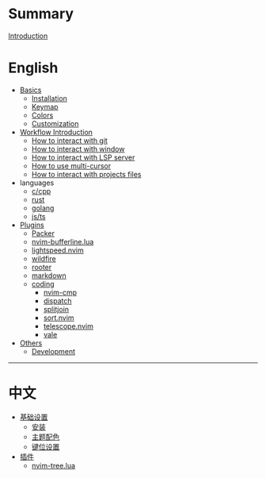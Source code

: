 # Summary

[Introduction](README.md)

# English

- [Basics]()
    - [Installation](./en_us/installation.md)
    - [Keymap](./en_us/keymap.md)
    - [Colors](./en_us/colors.md)
    - [Customization](./en_us/customize.md)
- [Workflow Introduction]()
    - [How to interact with git](./en_us/workflows/git.md)
    - [How to interact with window](./en_us/workflows/windows.md)
    - [How to interact with LSP server](./en_us/workflows/lspconfig.md)
    - [How to use multi-cursor](./en_us/workflows/multi-cursor.md)
    - [How to interact with projects files](./en_us/workflows/file-manipulation.md)
- languages
    - [c/cpp](./en_us/plugins/cpp.md)
    - [rust](./en_us/plugins/rust.md)
    - [golang](./en_us/plugins/golang.md)
    - [js/ts](./en_us/plugins/js.md)
- [Plugins](./en_us/plugins.md)
    - [Packer](./en_us/plugins/packer.md)
    - [nvim-bufferline.lua](./en_us/plugins/nvim-bufferline.md)
    - [lightspeed.nvim](./en_us/plugins/lightspeed.md)
    - [wildfire](./en_us/plugins/wildfire.md)
    - [rooter](./en_us/plugins/rooter.md)
    - [markdown](./en_us/plugins/markdown.md)
    - [coding]()
      - [nvim-cmp](./en_us/plugins/nvim-cmp.md)
      - [dispatch](./en_us/plugins/dispatch.md)
      - [splitjoin](./en_us/plugins/splitjoin.md)
      - [sort.nvim](./en_us/plugins/sort.md)
      - [telescope.nvim](./en_us/plugins/telescope.md)
      - [vale](./en_us/plugins/vale.md)
- [Others]()
    - [Development](./en_us/development.md)

---

# 中文

- [基础设置]()
    - [安装](./zh_cn/installation.md)
    - [主题配色](./zh_cn/colors.md)
    - [键位设置](./zh_cn/keymap_cn.md)
- [插件]()
    - [nvim-tree.lua](./zh_cn/plugins/nvim-tree_cn.md)
